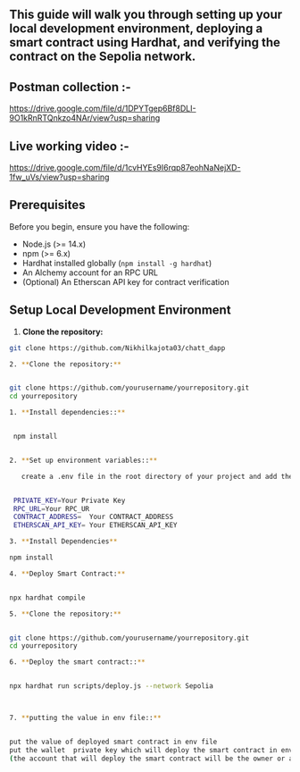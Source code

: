 

## This guide will walk you through setting up your local development environment, deploying a smart contract using Hardhat, and verifying the contract on the Sepolia network.


## Postman collection :-
https://drive.google.com/file/d/1DPYTgep6Bf8DLI-9O1kRnRTQnkzo4NAr/view?usp=sharing

## Live working video :- 
https://drive.google.com/file/d/1cvHYEs9I6rqp87eohNaNejXD-1fw_uVs/view?usp=sharing

## Prerequisites

Before you begin, ensure you have the following:

- Node.js (>= 14.x)
- npm (>= 6.x)
- Hardhat installed globally (`npm install -g hardhat`)
- An Alchemy account for an RPC URL
- (Optional) An Etherscan API key for contract verification

## Setup Local Development Environment

1. **Clone the repository:**

  ```bash
  git clone https://github.com/Nikhilkajota03/chatt_dapp

2. **Clone the repository:**


  git clone https://github.com/yourusername/yourrepository.git
  cd yourrepository

  1. **Install dependencies::**

 
   npm install


  2. **Set up environment variables::**

     create a .env file in the root directory of your project and add the following variables:

 
   PRIVATE_KEY=Your Private Key 
   RPC_URL=Your RPC_UR
   CONTRACT_ADDRESS=  Your CONTRACT_ADDRESS
   ETHERSCAN_API_KEY= Your ETHERSCAN_API_KEY

 3. **Install Dependencies**

  npm install

 4. **Deploy Smart Contract:**


  npx hardhat compile

5. **Clone the repository:**


  git clone https://github.com/yourusername/yourrepository.git
  cd yourrepository

6. **Deploy the smart contract::**

 
  npx hardhat run scripts/deploy.js --network Sepolia



7. **putting the value in env file::**

 
  put the value of deployed smart contract in env file
  put the wallet  private key which will deploy the smart contract in env file 
  (the account that will deploy the smart contract will be the owner or admin  of the contract)
  







  
